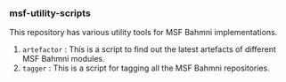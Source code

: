 ### msf-utility-scripts

This repository has various utility tools for MSF Bahmni implementations.

1. `artefactor` :  This is a script to find out the latest artefacts of different MSF Bahmni modules.
2. `tagger` : This is a script for tagging all the MSF Bahmni repositories.
